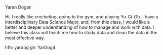 Yaren Dogan

Hi, I really like crocheting, going to the gym, and playing Yu-Gi-Oh. I have a Interdisciplinary Data Science Major, and, from this class, I would like a better and deeper understanding of how to manage and work with data. I believe this class will teach me how to study data and clean the data in the most effective way.

hfh: yardog
gh: YarDog4
